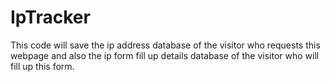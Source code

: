 # IpTracker
This code will save the ip address database of the visitor who requests this webpage and also the ip  form fill up details database of the visitor who will fill up this form.
